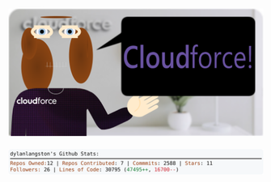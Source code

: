 <!-- 
Version 2.0.143
Built Sun Nov 10 2024 05:05:39 GMT+0000 (Coordinated Universal Time)
-->

<h1 align="center">
  <a href="https://github.com/dylanlangston/dylanlangston/tree/master/src" title="Click to View Source">
    <picture width="100%" alt="Dylan">
      <source media="(prefers-color-scheme: dark)" srcset="dylan-dark.svg?version=2.0.143">
      <img src="dylan-light.svg?version=2.0.143" alt="Dylan">
    </picture>
  </a>
</h1>

<div align="center">
  <picture width="100%" alt="Profile Info and Stats">
    <source media="(prefers-color-scheme: dark)" srcset="stats-dark.svg?version=2.0.143">
    <img src="stats-light.svg?version=2.0.143" alt="Profile Info and Stats">
  </picture>
</div>
